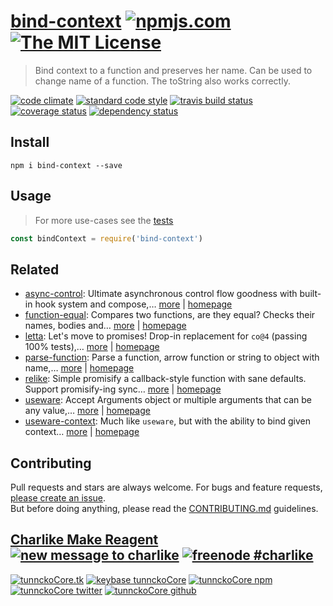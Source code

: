 # [bind-context][author-www-url] [![npmjs.com][npmjs-img]][npmjs-url] [![The MIT License][license-img]][license-url] 

> Bind context to a function and preserves her name. Can be used to change name of a function. The toString also works correctly.

[![code climate][codeclimate-img]][codeclimate-url] [![standard code style][standard-img]][standard-url] [![travis build status][travis-img]][travis-url] [![coverage status][coveralls-img]][coveralls-url] [![dependency status][david-img]][david-url]

## Install
```
npm i bind-context --save
```

## Usage
> For more use-cases see the [tests](./test.js)

```js
const bindContext = require('bind-context')
```

## Related
* [async-control](https://www.npmjs.com/package/async-control): Ultimate asynchronous control flow goodness with built-in hook system and compose,… [more](https://www.npmjs.com/package/async-control) | [homepage](https://github.com/hybridables/async-control)
* [function-equal](https://www.npmjs.com/package/function-equal): Compares two functions, are they equal? Checks their names, bodies and… [more](https://www.npmjs.com/package/function-equal) | [homepage](https://github.com/tunnckocore/function-equal)
* [letta](https://www.npmjs.com/package/letta): Let's move to promises! Drop-in replacement for `co@4` (passing 100% tests),… [more](https://www.npmjs.com/package/letta) | [homepage](https://github.com/hybridables/letta)
* [parse-function](https://www.npmjs.com/package/parse-function): Parse a function, arrow function or string to object with name,… [more](https://www.npmjs.com/package/parse-function) | [homepage](https://github.com/tunnckocore/parse-function)
* [relike](https://www.npmjs.com/package/relike): Simple promisify a callback-style function with sane defaults. Support promisify-ing sync… [more](https://www.npmjs.com/package/relike) | [homepage](https://github.com/hybridables/relike)
* [useware](https://www.npmjs.com/package/useware): Accept Arguments object or multiple arguments that can be any value,… [more](https://www.npmjs.com/package/useware) | [homepage](https://github.com/tunnckocore/useware)
* [useware-context](https://www.npmjs.com/package/useware-context): Much like `useware`, but with the ability to bind given context… [more](https://www.npmjs.com/package/useware-context) | [homepage](https://github.com/tunnckocore/useware-context)

## Contributing
Pull requests and stars are always welcome. For bugs and feature requests, [please create an issue](https://github.com/tunnckoCore/bind-context/issues/new).  
But before doing anything, please read the [CONTRIBUTING.md](./CONTRIBUTING.md) guidelines.

## [Charlike Make Reagent](http://j.mp/1stW47C) [![new message to charlike][new-message-img]][new-message-url] [![freenode #charlike][freenode-img]][freenode-url]

[![tunnckoCore.tk][author-www-img]][author-www-url] [![keybase tunnckoCore][keybase-img]][keybase-url] [![tunnckoCore npm][author-npm-img]][author-npm-url] [![tunnckoCore twitter][author-twitter-img]][author-twitter-url] [![tunnckoCore github][author-github-img]][author-github-url]

[define-property]: https://github.com/jonschlinkert/jonschlinkert/define-property
[fn-name]: https://github.com/sindresorhus/fn-name

[npmjs-url]: https://www.npmjs.com/package/bind-context
[npmjs-img]: https://img.shields.io/npm/v/bind-context.svg?label=bind-context

[license-url]: https://github.com/tunnckoCore/bind-context/blob/master/LICENSE
[license-img]: https://img.shields.io/badge/license-MIT-blue.svg

[codeclimate-url]: https://codeclimate.com/github/tunnckoCore/bind-context
[codeclimate-img]: https://img.shields.io/codeclimate/github/tunnckoCore/bind-context.svg

[travis-url]: https://travis-ci.org/tunnckoCore/bind-context
[travis-img]: https://img.shields.io/travis/tunnckoCore/bind-context/master.svg

[coveralls-url]: https://coveralls.io/r/tunnckoCore/bind-context
[coveralls-img]: https://img.shields.io/coveralls/tunnckoCore/bind-context.svg

[david-url]: https://david-dm.org/tunnckoCore/bind-context
[david-img]: https://img.shields.io/david/tunnckoCore/bind-context.svg

[standard-url]: https://github.com/feross/standard
[standard-img]: https://img.shields.io/badge/code%20style-standard-brightgreen.svg

[author-www-url]: http://www.tunnckocore.tk
[author-www-img]: https://img.shields.io/badge/www-tunnckocore.tk-fe7d37.svg

[keybase-url]: https://keybase.io/tunnckocore
[keybase-img]: https://img.shields.io/badge/keybase-tunnckocore-8a7967.svg

[author-npm-url]: https://www.npmjs.com/~tunnckocore
[author-npm-img]: https://img.shields.io/badge/npm-~tunnckocore-cb3837.svg

[author-twitter-url]: https://twitter.com/tunnckoCore
[author-twitter-img]: https://img.shields.io/badge/twitter-@tunnckoCore-55acee.svg

[author-github-url]: https://github.com/tunnckoCore
[author-github-img]: https://img.shields.io/badge/github-@tunnckoCore-4183c4.svg

[freenode-url]: http://webchat.freenode.net/?channels=charlike
[freenode-img]: https://img.shields.io/badge/freenode-%23charlike-5654a4.svg

[new-message-url]: https://github.com/tunnckoCore/ama
[new-message-img]: https://img.shields.io/badge/ask%20me-anything-green.svg